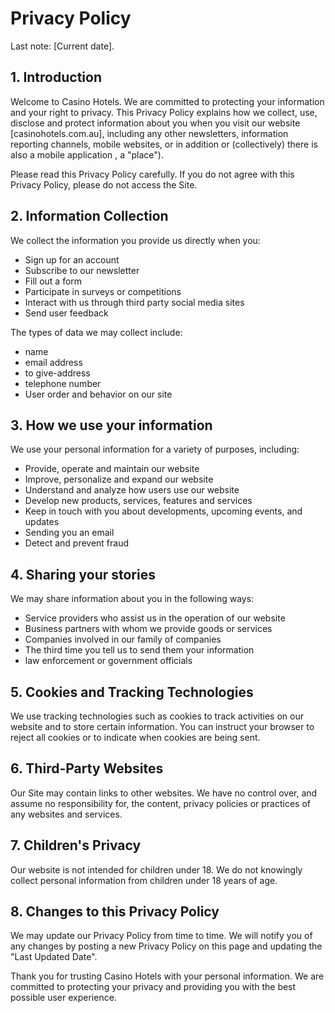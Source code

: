 # Privacy Policy

Last note: [Current date].

## 1. Introduction

Welcome to Casino Hotels. We are committed to protecting your information and your right to privacy. This Privacy Policy explains how we collect, use, disclose and protect information about you when you visit our website [casinohotels.com.au], including any other newsletters, information reporting channels, mobile websites, or in addition or (collectively) there is also a mobile application , a "place").

Please read this Privacy Policy carefully. If you do not agree with this Privacy Policy, please do not access the Site.

## 2. Information Collection

We collect the information you provide us directly when you:

- Sign up for an account
- Subscribe to our newsletter
- Fill out a form
- Participate in surveys or competitions
- Interact with us through third party social media sites
- Send user feedback

The types of data we may collect include:

- name
- email address
- to give-address
- telephone number
- User order and behavior on our site

## 3. How we use your information

We use your personal information for a variety of purposes, including:

- Provide, operate and maintain our website
- Improve, personalize and expand our website
- Understand and analyze how users use our website
- Develop new products, services, features and services
- Keep in touch with you about developments, upcoming events, and updates
- Sending you an email
- Detect and prevent fraud

## 4. Sharing your stories

We may share information about you in the following ways:

- Service providers who assist us in the operation of our website
- Business partners with whom we provide goods or services
- Companies involved in our family of companies
- The third time you tell us to send them your information
- law enforcement or government officials

## 5. Cookies and Tracking Technologies

We use tracking technologies such as cookies to track activities on our website and to store certain information. You can instruct your browser to reject all cookies or to indicate when cookies are being sent.

## 6. Third-Party Websites

Our Site may contain links to other websites. We have no control over, and assume no responsibility for, the content, privacy policies or practices of any websites and services.

## 7. Children's Privacy

Our website is not intended for children under 18. We do not knowingly collect personal information from children under 18 years of age.

## 8. Changes to this Privacy Policy

We may update our Privacy Policy from time to time. We will notify you of any changes by posting a new Privacy Policy on this page and updating the "Last Updated Date".

<!-- ## 9. Contact -->

<!-- If you have any questions about this Privacy Policy, please contact us: -->

<!-- - Email: [privacy@casinohotels.com.au]
- Phone [Your phone number].
- Address : [your physical address] -->

Thank you for trusting Casino Hotels with your personal information. We are committed to protecting your privacy and providing you with the best possible user experience.
